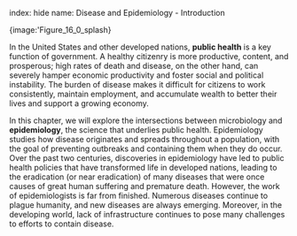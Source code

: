index: hide
name: Disease and Epidemiology - Introduction


{image:'Figure_16_0_splash}
        

In the United States and other developed nations,  **public health** is a key function of government. A healthy citizenry is more productive, content, and prosperous; high rates of death and disease, on the other hand, can severely hamper economic productivity and foster social and political instability. The burden of disease makes it difficult for citizens to work consistently, maintain employment, and accumulate wealth to better their lives and support a growing economy.

In this chapter, we will explore the intersections between microbiology and  **epidemiology**, the science that underlies public health. Epidemiology studies how disease originates and spreads throughout a population, with the goal of preventing outbreaks and containing them when they do occur. Over the past two centuries, discoveries in epidemiology have led to public health policies that have transformed life in developed nations, leading to the eradication (or near eradication) of many diseases that were once causes of great human suffering and premature death. However, the work of epidemiologists is far from finished. Numerous diseases continue to plague humanity, and new diseases are always emerging. Moreover, in the developing world, lack of infrastructure continues to pose many challenges to efforts to contain disease.
